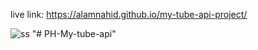 live link: https://alamnahid.github.io/my-tube-api-project/

![ss](https://github.com/alamnahid/my-tube-api-project/assets/138557372/9171185e-9528-41f7-995f-05b0b7a028e3)
"# PH-My-tube-api" 
